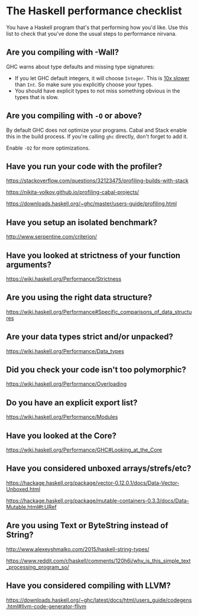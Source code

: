# The Haskell performance checklist

You have a Haskell program that's that performing how you'd like. Use this list to check that you've done the usual steps to performance nirvana.

## Are you compiling with -Wall?

GHC warns about type defaults and missing type signatures:

* If you let GHC default integers, it will choose `Integer`. This is
  [10x slower](https://github.com/haskell-perf/numbers#numbers) than
  `Int`. So make sure you explicitly choose your types.
* You should have explicit types to not miss something obvious in the
  types that is slow.

## Are you compiling with `-O` or above?

By default GHC does not optimize your programs. Cabal and Stack enable
this in the build process. If you're calling `ghc` directly, don't
forget to add it.

Enable `-O2` for more optimizations.

## Have you run your code with the profiler?

https://stackoverflow.com/questions/32123475/profiling-builds-with-stack

https://nikita-volkov.github.io/profiling-cabal-projects/

https://downloads.haskell.org/~ghc/master/users-guide/profiling.html

## Have you setup an isolated benchmark?

http://www.serpentine.com/criterion/

## Have you looked at strictness of your function arguments?

https://wiki.haskell.org/Performance/Strictness

## Are you using the right data structure?

https://wiki.haskell.org/Performance#Specific_comparisons_of_data_structures

## Are your data types strict and/or unpacked?

https://wiki.haskell.org/Performance/Data_types

## Did you check your code isn't too polymorphic?

https://wiki.haskell.org/Performance/Overloading

## Do you have an explicit export list?

https://wiki.haskell.org/Performance/Modules

## Have you looked at the Core?

https://wiki.haskell.org/Performance/GHC#Looking_at_the_Core

## Have you considered unboxed arrays/strefs/etc?

https://hackage.haskell.org/package/vector-0.12.0.1/docs/Data-Vector-Unboxed.html

https://hackage.haskell.org/package/mutable-containers-0.3.3/docs/Data-Mutable.html#t:URef

## Are you using Text or ByteString instead of String?

http://www.alexeyshmalko.com/2015/haskell-string-types/

https://www.reddit.com/r/haskell/comments/120h6i/why_is_this_simple_text_processing_program_so/

## Have you considered compiling with LLVM?

https://downloads.haskell.org/~ghc/latest/docs/html/users_guide/codegens.html#llvm-code-generator-fllvm
